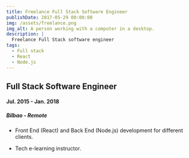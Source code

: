 ```yaml
---
title: Freelance Full Stack Software Engineer
publishDate: 2017-05-29 00:00:00
img: /assets/freelance.png
img_alt: A person working with a computer in a desktop.
description: |
  Freelance Full Stack software engineer
tags:
  - Full stack
  - React
  - Node.js
---
```


## Full Stack Software Engineer

#### Jul. 2015 - Jan. 2018

##### Bilbao - Remote

- ­Front End (React) and Back End (Node.js) development for different clients. ­

- Tech e-learning instructor.
